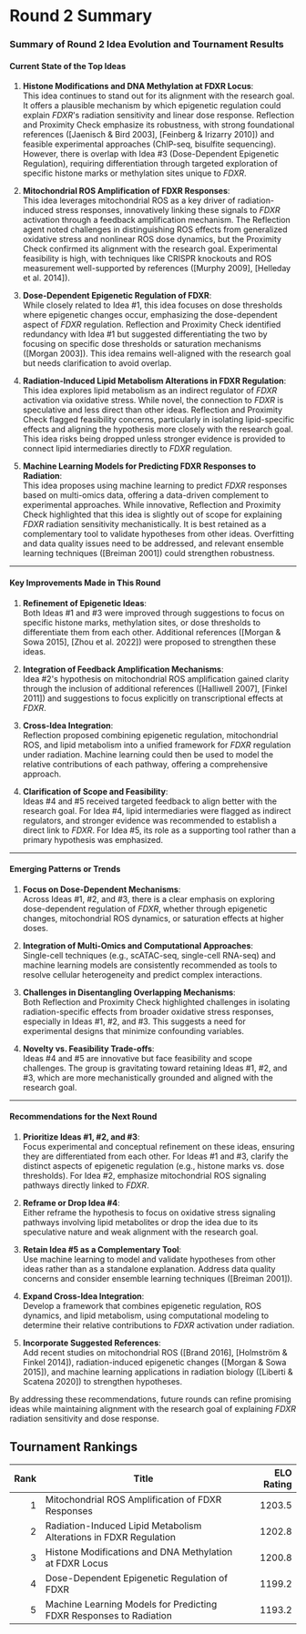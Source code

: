 # Round 2 Summary

### Summary of Round 2 Idea Evolution and Tournament Results

#### **Current State of the Top Ideas**

1. **Histone Modifications and DNA Methylation at FDXR Locus**:  
   This idea continues to stand out for its alignment with the research goal. It offers a plausible mechanism by which epigenetic regulation could explain *FDXR*'s radiation sensitivity and linear dose response. Reflection and Proximity Check emphasize its robustness, with strong foundational references ([Jaenisch & Bird 2003], [Feinberg & Irizarry 2010]) and feasible experimental approaches (ChIP-seq, bisulfite sequencing). However, there is overlap with Idea #3 (Dose-Dependent Epigenetic Regulation), requiring differentiation through targeted exploration of specific histone marks or methylation sites unique to *FDXR*.  

2. **Mitochondrial ROS Amplification of FDXR Responses**:  
   This idea leverages mitochondrial ROS as a key driver of radiation-induced stress responses, innovatively linking these signals to *FDXR* activation through a feedback amplification mechanism. The Reflection agent noted challenges in distinguishing ROS effects from generalized oxidative stress and nonlinear ROS dose dynamics, but the Proximity Check confirmed its alignment with the research goal. Experimental feasibility is high, with techniques like CRISPR knockouts and ROS measurement well-supported by references ([Murphy 2009], [Helleday et al. 2014]).  

3. **Dose-Dependent Epigenetic Regulation of FDXR**:  
   While closely related to Idea #1, this idea focuses on dose thresholds where epigenetic changes occur, emphasizing the dose-dependent aspect of *FDXR* regulation. Reflection and Proximity Check identified redundancy with Idea #1 but suggested differentiating the two by focusing on specific dose thresholds or saturation mechanisms ([Morgan 2003]). This idea remains well-aligned with the research goal but needs clarification to avoid overlap.  

4. **Radiation-Induced Lipid Metabolism Alterations in FDXR Regulation**:  
   This idea explores lipid metabolism as an indirect regulator of *FDXR* activation via oxidative stress. While novel, the connection to *FDXR* is speculative and less direct than other ideas. Reflection and Proximity Check flagged feasibility concerns, particularly in isolating lipid-specific effects and aligning the hypothesis more closely with the research goal. This idea risks being dropped unless stronger evidence is provided to connect lipid intermediaries directly to *FDXR* regulation.  

5. **Machine Learning Models for Predicting FDXR Responses to Radiation**:  
   This idea proposes using machine learning to predict *FDXR* responses based on multi-omics data, offering a data-driven complement to experimental approaches. While innovative, Reflection and Proximity Check highlighted that this idea is slightly out of scope for explaining *FDXR* radiation sensitivity mechanistically. It is best retained as a complementary tool to validate hypotheses from other ideas. Overfitting and data quality issues need to be addressed, and relevant ensemble learning techniques ([Breiman 2001]) could strengthen robustness.  

---

#### **Key Improvements Made in This Round**

1. **Refinement of Epigenetic Ideas**:  
   Both Ideas #1 and #3 were improved through suggestions to focus on specific histone marks, methylation sites, or dose thresholds to differentiate them from each other. Additional references ([Morgan & Sowa 2015], [Zhou et al. 2022]) were proposed to strengthen these ideas.  

2. **Integration of Feedback Amplification Mechanisms**:  
   Idea #2's hypothesis on mitochondrial ROS amplification gained clarity through the inclusion of additional references ([Halliwell 2007], [Finkel 2011]) and suggestions to focus explicitly on transcriptional effects at *FDXR*.  

3. **Cross-Idea Integration**:  
   Reflection proposed combining epigenetic regulation, mitochondrial ROS, and lipid metabolism into a unified framework for *FDXR* regulation under radiation. Machine learning could then be used to model the relative contributions of each pathway, offering a comprehensive approach.  

4. **Clarification of Scope and Feasibility**:  
   Ideas #4 and #5 received targeted feedback to align better with the research goal. For Idea #4, lipid intermediaries were flagged as indirect regulators, and stronger evidence was recommended to establish a direct link to *FDXR*. For Idea #5, its role as a supporting tool rather than a primary hypothesis was emphasized.  

---

#### **Emerging Patterns or Trends**

1. **Focus on Dose-Dependent Mechanisms**:  
   Across Ideas #1, #2, and #3, there is a clear emphasis on exploring dose-dependent regulation of *FDXR*, whether through epigenetic changes, mitochondrial ROS dynamics, or saturation effects at higher doses.  

2. **Integration of Multi-Omics and Computational Approaches**:  
   Single-cell techniques (e.g., scATAC-seq, single-cell RNA-seq) and machine learning models are consistently recommended as tools to resolve cellular heterogeneity and predict complex interactions.  

3. **Challenges in Disentangling Overlapping Mechanisms**:  
   Both Reflection and Proximity Check highlighted challenges in isolating radiation-specific effects from broader oxidative stress responses, especially in Ideas #1, #2, and #3. This suggests a need for experimental designs that minimize confounding variables.  

4. **Novelty vs. Feasibility Trade-offs**:  
   Ideas #4 and #5 are innovative but face feasibility and scope challenges. The group is gravitating toward retaining Ideas #1, #2, and #3, which are more mechanistically grounded and aligned with the research goal.  

---

#### **Recommendations for the Next Round**

1. **Prioritize Ideas #1, #2, and #3**:  
   Focus experimental and conceptual refinement on these ideas, ensuring they are differentiated from each other. For Ideas #1 and #3, clarify the distinct aspects of epigenetic regulation (e.g., histone marks vs. dose thresholds). For Idea #2, emphasize mitochondrial ROS signaling pathways directly linked to *FDXR*.  

2. **Reframe or Drop Idea #4**:  
   Either reframe the hypothesis to focus on oxidative stress signaling pathways involving lipid metabolites or drop the idea due to its speculative nature and weak alignment with the research goal.  

3. **Retain Idea #5 as a Complementary Tool**:  
   Use machine learning to model and validate hypotheses from other ideas rather than as a standalone explanation. Address data quality concerns and consider ensemble learning techniques ([Breiman 2001]).  

4. **Expand Cross-Idea Integration**:  
   Develop a framework that combines epigenetic regulation, ROS dynamics, and lipid metabolism, using computational modeling to determine their relative contributions to *FDXR* activation under radiation.  

5. **Incorporate Suggested References**:  
   Add recent studies on mitochondrial ROS ([Brand 2016], [Holmström & Finkel 2014]), radiation-induced epigenetic changes ([Morgan & Sowa 2015]), and machine learning applications in radiation biology ([Liberti & Scatena 2020]) to strengthen hypotheses.  

By addressing these recommendations, future rounds can refine promising ideas while maintaining alignment with the research goal of explaining *FDXR* radiation sensitivity and dose response.

## Tournament Rankings

| Rank | Title | ELO Rating |
|---:|---|---:|
| 1 | Mitochondrial ROS Amplification of FDXR Responses | 1203.5 |
| 2 | Radiation-Induced Lipid Metabolism Alterations in FDXR Regulation | 1202.8 |
| 3 | Histone Modifications and DNA Methylation at FDXR Locus | 1200.8 |
| 4 | Dose-Dependent Epigenetic Regulation of FDXR | 1199.2 |
| 5 | Machine Learning Models for Predicting FDXR Responses to Radiation | 1193.2 |
